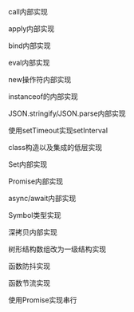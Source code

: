 call内部实现

apply内部实现

bind内部实现

eval内部实现

new操作符内部实现

instanceof的内部实现

JSON.stringify/JSON.parse内部实现

使用setTimeout实现setInterval

class构造以及集成的低层实现

Set内部实现

Promise内部实现

async/await内部实现

Symbol类型实现

深拷贝内部实现

树形结构数组改为一级结构实现

函数防抖实现

函数节流实现

使用Promise实现串行






